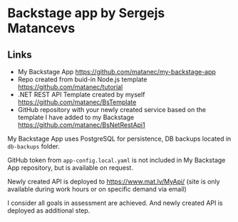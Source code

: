 # Backstage app by Sergejs Matancevs

## Links

- My Backstage App https://github.com/matanec/my-backstage-app
- Repo created from buid-in Node.js template https://github.com/matanec/tutorial
- .NET REST API Template created by myself https://github.com/matanec/BsTemplate
- GitHub repository with your newly created service based on the template I have added to my Backstage https://github.com/matanec/BsNetRestApi1

My Backstage App uses PostgreSQL for persistence, DB backups located in `db-backups` folder.

GitHub token from `app-config.local.yaml` is not included in My Backstage App repository, but is available on request.

Newly created API is deployed to https://www.mat.lv/MyApi/ (site is only available during work hours or on specific demand via email)

I consider all goals in assessment are achieved. And newly created API is deployed as additional step. 
